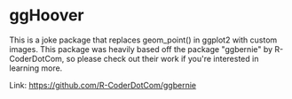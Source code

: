 # ggHoover

This is a joke package that replaces geom_point() in ggplot2 with custom images. This package was heavily based off the package "ggbernie" by R-CoderDotCom, so please check out their work if you're interested in learning more. 

Link: https://github.com/R-CoderDotCom/ggbernie

